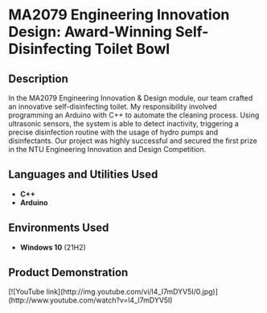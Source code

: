 <h1>MA2079 Engineering Innovation Design: Award-Winning Self-Disinfecting Toilet Bowl</h1>

<h2>Description</h2>
In the MA2079 Engineering Innovation & Design module, our team crafted an innovative self-disinfecting toilet. My
responsibility involved programming an Arduino with C++ to automate the cleaning process. Using ultrasonic sensors, the
system is able to detect inactivity, triggering a precise disinfection routine with the usage of hydro pumps and
disinfectants. Our project was highly successful and secured the first prize in the NTU Engineering Innovation and Design
Competition.
<br />


<h2>Languages and Utilities Used</h2>

- <b>C++</b> 
- <b>Arduino</b>

<h2>Environments Used </h2>

- <b>Windows 10</b> (21H2)

<h2>Product Demonstration </h2>
[![YouTube link](http://img.youtube.com/vi/l4_I7mDYV5I/0.jpg)](http://www.youtube.com/watch?v=l4_I7mDYV5I)

